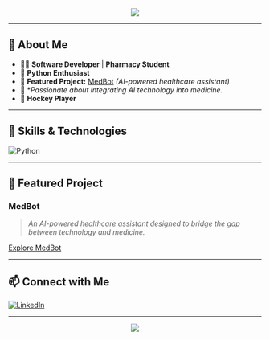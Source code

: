 <!-- Profile README for brayotelly -->

<div align="center">
  <img src="https://capsule-render.vercel.app/api?type=wave&color=0:1e90ff,100:32cd32&height=180&section=header&text=Hi!%20I'm%20Brian%20Thuranira%20(brayotelly)&fontSize=40&fontAlignY=40&desc=Software%20Developer%20%7C%20Pharmacy%20Student%20%7C%20AI%20in%20Medicine%20Enthusiast&descAlignY=60&descAlign=80" />
</div>

---

## 👋 About Me

- 🧑‍💻 **Software Developer** | **Pharmacy Student**
- 🐍 **Python Enthusiast**
- 🤖 **Featured Project:** [MedBot](#) *(AI-powered healthcare assistant)*
- 🎯 **Passionate about integrating AI technology into medicine.*
- 🏑 **Hockey Player**

---

## 🚀 Skills & Technologies

![Python](https://img.shields.io/badge/Python-3776AB?style=for-the-badge&logo=python&logoColor=white)
<!-- Add more badges as your stack grows! -->

---

## 🌟 Featured Project

### MedBot
> *An AI-powered healthcare assistant designed to bridge the gap between technology and medicine.*

<!-- Replace with actual project repo link if available -->
[Explore MedBot](#)

---

## 📫 Connect with Me

[![LinkedIn](https://img.shields.io/badge/LinkedIn-Brian%20Thuranira-0077B5?style=for-the-badge&logo=linkedin&logoColor=white)](https://www.linkedin.com/in/brian-thuranira)

---

<div align="center">
  <img src="https://capsule-render.vercel.app/api?type=wave&color=0:1e90ff,100:32cd32&height=120&section=footer" />
</div>
